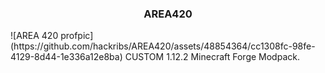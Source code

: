 <h3 align="center">AREA420</h3>
![AREA 420 profpic](https://github.com/hackribs/AREA420/assets/48854364/cc1308fc-98fe-4129-8d44-1e336a12e8ba)
    CUSTOM 1.12.2 Minecraft Forge Modpack.
